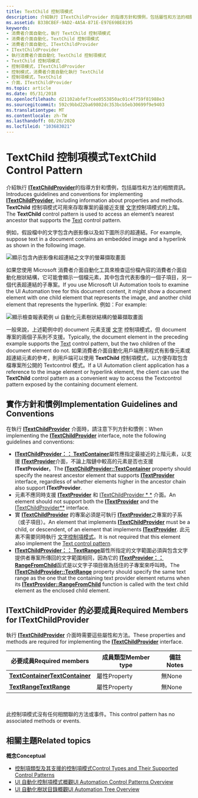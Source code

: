 ```yaml
---
title: TextChild 控制項模式
description: 介紹執行 ITextChildProvider 的指導方針和慣例，包括屬性和方法的相關資訊。 TextChild 控制項模式可用來存取專案的最接近支援文字控制項模式的上階。
ms.assetid: B33BCBEF-9AD2-4A5A-871E-E97E69BE8195
keywords:
- 消費者介面自動化，執行 TextChild 控制項模式
- 消費者介面自動化，TextChild 控制項模式
- 消費者介面自動化、ITextChildProvider
- ITextChildProvider
- 執行消費者介面自動化 TextChild 控制項模式
- TextChild 控制項模式
- 控制項模式，ITextChildProvider
- 控制模式，消費者介面自動化執行 TextChild
- 控制項模式，TextChild
- 介面，ITextChildProvider
ms.topic: article
ms.date: 05/31/2018
ms.openlocfilehash: d21102abfef7cee0553850ac01c4f759f81988e3
ms.sourcegitcommit: 592c9bbd22ba69802dc353bcb5eb30699f9e9403
ms.translationtype: MT
ms.contentlocale: zh-TW
ms.lasthandoff: 08/20/2020
ms.locfileid: "103683021"
---
```

# <a name="textchild-control-pattern"></a><span data-ttu-id="3b9f0-114">TextChild 控制項模式</span><span class="sxs-lookup"><span data-stu-id="3b9f0-114">TextChild Control Pattern</span></span>

<span data-ttu-id="3b9f0-115">介紹執行 [**ITextChildProvider**](/windows/desktop/api/uiautomationcore/nn-uiautomationcore-itextchildprovider)的指導方針和慣例，包括屬性和方法的相關資訊。</span><span class="sxs-lookup"><span data-stu-id="3b9f0-115">Introduces guidelines and conventions for implementing [**ITextChildProvider**](/windows/desktop/api/uiautomationcore/nn-uiautomationcore-itextchildprovider), including information about properties and methods.</span></span> <span data-ttu-id="3b9f0-116">**TextChild** 控制項模式可用來存取專案的最接近支援 [文字](uiauto-implementingtextandtextrange.md)控制項模式的上階。</span><span class="sxs-lookup"><span data-stu-id="3b9f0-116">The **TextChild** control pattern is used to access an element’s nearest ancestor that supports the [Text](uiauto-implementingtextandtextrange.md) control pattern.</span></span>

<span data-ttu-id="3b9f0-117">例如，假設檔中的文字包含內嵌影像以及如下圖所示的超連結。</span><span class="sxs-lookup"><span data-stu-id="3b9f0-117">For example, suppose text in a document contains an embedded image and a hyperlink as shown in the following image.</span></span>

![顯示包含內嵌影像和超連結之文字的螢幕擷取畫面](images/textchild-pattern.png)

<span data-ttu-id="3b9f0-119">如果您使用 Microsoft 消費者介面自動化工具來檢查這份檔內容的消費者介面自動化樹狀結構，它可能會顯示一個檔元素，其中包含代表影像的一個子項目，另一個代表超連結的子專案。</span><span class="sxs-lookup"><span data-stu-id="3b9f0-119">If you use Microsoft UI Automation tools to examine the UI Automation tree for this document content, it might show a document element with one child element that represents the image, and another child element that represents the hyperlink.</span></span> <span data-ttu-id="3b9f0-120">例如：</span><span class="sxs-lookup"><span data-stu-id="3b9f0-120">For example:</span></span>

![顯示檢查報表範例 ui 自動化元素樹狀結構的螢幕擷取畫面](images/textchild-pattern-tree.png)

<span data-ttu-id="3b9f0-122">一般來說，上述範例中的 document 元素支援 [文字](uiauto-implementingtextandtextrange.md) 控制項模式，但 document 專案的兩個子系則不支援。</span><span class="sxs-lookup"><span data-stu-id="3b9f0-122">Typically, the document element in the preceding example supports the [Text](uiauto-implementingtextandtextrange.md) control pattern, but the two children of the document element do not.</span></span> <span data-ttu-id="3b9f0-123">如果消費者介面自動化用戶端應用程式有影像元素或超連結元素的參考，則用戶端可以使用 **TextChild** 控制項模式，以方便存取包含檔專案所公開的 Textcontrol 模式。</span><span class="sxs-lookup"><span data-stu-id="3b9f0-123">If a UI Automation client application has a reference to the image element or hyperlink element, the client can use the **TextChild** control pattern as a convenient way to access the Textcontrol pattern exposed by the containing document element.</span></span>

## <a name="implementation-guidelines-and-conventions"></a><span data-ttu-id="3b9f0-124">實作方針和慣例</span><span class="sxs-lookup"><span data-stu-id="3b9f0-124">Implementation Guidelines and Conventions</span></span>

<span data-ttu-id="3b9f0-125">在執行 [**ITextChildProvider**](/windows/desktop/api/uiautomationcore/nn-uiautomationcore-itextchildprovider) 介面時，請注意下列方針和慣例：</span><span class="sxs-lookup"><span data-stu-id="3b9f0-125">When implementing the [**ITextChildProvider**](/windows/desktop/api/uiautomationcore/nn-uiautomationcore-itextchildprovider) interface, note the following guidelines and conventions:</span></span>

-   <span data-ttu-id="3b9f0-126">[**ITextChildProvider：： TextContainer**](/windows/win32/api/uiautomationcore/nf-uiautomationcore-itextchildprovider-get_textcontainer)屬性應指定最接近的上階元素，以支援 [**ITextProvider**](/windows/desktop/api/UIAutomationCore/nn-uiautomationcore-itextprovider)介面，不論上階鏈中較高的元素是否也支援 **ITextProvider**。</span><span class="sxs-lookup"><span data-stu-id="3b9f0-126">The [**ITextChildProvider::TextContainer**](/windows/win32/api/uiautomationcore/nf-uiautomationcore-itextchildprovider-get_textcontainer) property should specify the nearest ancestor element that supports [**ITextProvider**](/windows/desktop/api/UIAutomationCore/nn-uiautomationcore-itextprovider) interface, regardless of whether elements higher in the ancestor chain also support **ITextProvider**.</span></span>
-   <span data-ttu-id="3b9f0-127">元素不應同時支援 [**ITextProvider**](/windows/desktop/api/UIAutomationCore/nn-uiautomationcore-itextprovider) 和 [ITextChildProvider \* \*](/windows/desktop/api/uiautomationcore/nn-uiautomationcore-itextchildprovider) 介面。</span><span class="sxs-lookup"><span data-stu-id="3b9f0-127">An element should not support both the [**ITextProvider**](/windows/desktop/api/UIAutomationCore/nn-uiautomationcore-itextprovider) and the [ITextChildProvider\*\*](/windows/desktop/api/uiautomationcore/nn-uiautomationcore-itextchildprovider) interface.</span></span>
- <span data-ttu-id="3b9f0-128">實 [**ITextChildProvider**](/windows/desktop/api/uiautomationcore/nn-uiautomationcore-itextchildprovider) 的專案必須是可執行 [**ITextProvider**](/windows/desktop/api/uiautomationcore/nn-uiautomationcore-itextprovider)之專案的子系（或子項目）。</span><span class="sxs-lookup"><span data-stu-id="3b9f0-128">An element that implements [**ITextChildProvider**](/windows/desktop/api/uiautomationcore/nn-uiautomationcore-itextchildprovider) must be a child, or descendent, of an element that implements [**ITextProvider**](/windows/desktop/api/uiautomationcore/nn-uiautomationcore-itextprovider).</span></span> <span data-ttu-id="3b9f0-129">此元素不需要同時執行 [文字控制項模式](/windows/desktop/WinAuto/uiauto-implementingtextandtextrange)。</span><span class="sxs-lookup"><span data-stu-id="3b9f0-129">It is not required that this element also implement the [Text control pattern](/windows/desktop/WinAuto/uiauto-implementingtextandtextrange).</span></span>
-   <span data-ttu-id="3b9f0-130">[**ITextChildProvider：： TextRange**](/windows/win32/api/uiautomationcore/nf-uiautomationcore-itextchildprovider-get_textrange)屬性所指定的文字範圍必須與包含文字提供者專案所傳回的文字範圍相同，因為它的 [**ITextProvider：： RangeFromChild**](/windows/desktop/api/UIAutomationCore/nf-uiautomationcore-itextprovider-rangefromchild)函式是以文字子項目做為括住的子專案來呼叫時。</span><span class="sxs-lookup"><span data-stu-id="3b9f0-130">The [**ITextChildProvider::TextRange**](/windows/win32/api/uiautomationcore/nf-uiautomationcore-itextchildprovider-get_textrange) property should specify the same text range as the one that the containing text provider element returns when its [**ITextProvider::RangeFromChild**](/windows/desktop/api/UIAutomationCore/nf-uiautomationcore-itextprovider-rangefromchild) function is called with the text child element as the enclosed child element.</span></span>

## <a name="required-members-for-itextchildprovider"></a><span data-ttu-id="3b9f0-131">**ITextChildProvider** 的必要成員</span><span class="sxs-lookup"><span data-stu-id="3b9f0-131">Required Members for **ITextChildProvider**</span></span>

<span data-ttu-id="3b9f0-132">執行 [**ITextChildProvider**](/windows/desktop/api/uiautomationcore/nn-uiautomationcore-itextchildprovider) 介面時需要這些屬性和方法。</span><span class="sxs-lookup"><span data-stu-id="3b9f0-132">These properties and methods are required for implementing the [**ITextChildProvider**](/windows/desktop/api/uiautomationcore/nn-uiautomationcore-itextchildprovider) interface.</span></span>



| <span data-ttu-id="3b9f0-133">必要成員</span><span class="sxs-lookup"><span data-stu-id="3b9f0-133">Required members</span></span>                                                     | <span data-ttu-id="3b9f0-134">成員類型</span><span class="sxs-lookup"><span data-stu-id="3b9f0-134">Member type</span></span> | <span data-ttu-id="3b9f0-135">備註</span><span class="sxs-lookup"><span data-stu-id="3b9f0-135">Notes</span></span> |
|----------------------------------------------------------------------|-------------|-------|
| [<span data-ttu-id="3b9f0-136">**TextContainer**</span><span class="sxs-lookup"><span data-stu-id="3b9f0-136">**TextContainer**</span></span>](/windows/desktop/api/uiautomationcore/nf-uiautomationcore-itextchildprovider-get_textcontainer) | <span data-ttu-id="3b9f0-137">屬性</span><span class="sxs-lookup"><span data-stu-id="3b9f0-137">Property</span></span>    | <span data-ttu-id="3b9f0-138">無</span><span class="sxs-lookup"><span data-stu-id="3b9f0-138">None</span></span>  |
| [<span data-ttu-id="3b9f0-139">**TextRange**</span><span class="sxs-lookup"><span data-stu-id="3b9f0-139">**TextRange**</span></span>](/windows/desktop/api/uiautomationcore/nf-uiautomationcore-itextchildprovider-get_textrange)         | <span data-ttu-id="3b9f0-140">屬性</span><span class="sxs-lookup"><span data-stu-id="3b9f0-140">Property</span></span>    | <span data-ttu-id="3b9f0-141">無</span><span class="sxs-lookup"><span data-stu-id="3b9f0-141">None</span></span>  |



 

<span data-ttu-id="3b9f0-142">此控制項模式沒有任何相關聯的方法或事件。</span><span class="sxs-lookup"><span data-stu-id="3b9f0-142">This control pattern has no associated methods or events.</span></span>

## <a name="related-topics"></a><span data-ttu-id="3b9f0-143">相關主題</span><span class="sxs-lookup"><span data-stu-id="3b9f0-143">Related topics</span></span>

<span data-ttu-id="3b9f0-144">**概念**</span><span class="sxs-lookup"><span data-stu-id="3b9f0-144">**Conceptual**</span></span>

- [<span data-ttu-id="3b9f0-145">控制項類型及其支援的控制項模式</span><span class="sxs-lookup"><span data-stu-id="3b9f0-145">Control Types and Their Supported Control Patterns</span></span>](uiauto-controlpatternmapping.md)
- [<span data-ttu-id="3b9f0-146">UI 自動化控制項模式概觀</span><span class="sxs-lookup"><span data-stu-id="3b9f0-146">UI Automation Control Patterns Overview</span></span>](uiauto-controlpatternsoverview.md)
- [<span data-ttu-id="3b9f0-147">UI 自動化樹狀目錄概觀</span><span class="sxs-lookup"><span data-stu-id="3b9f0-147">UI Automation Tree Overview</span></span>](uiauto-treeoverview.md)